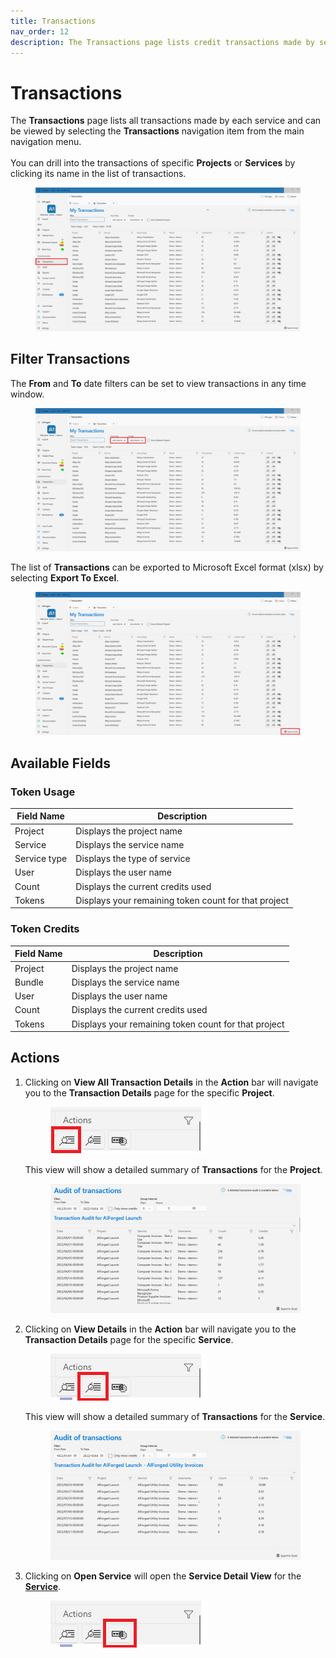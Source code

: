 ```yaml
---
title: Transactions
nav_order: 12
description: The Transactions page lists credit transactions made by services in projects.
---
```


# Transactions

The **Transactions** page lists all transactions made by each service and can be viewed by selecting the **Transactions** navigation item from the main navigation menu.\
\
You can drill into the transactions of specific **Projects** or **Services** by clicking its name in the list of transactions.

<figure><img src=".gitbook/assets/image (10) (3) (1) (1).png" alt=""><figcaption></figcaption></figure>

## Filter Transactions

The **From** and **To** date filters can be set to view transactions in any time window.

<figure><img src=".gitbook/assets/image (11) (1) (1).png" alt=""><figcaption></figcaption></figure>

The list of **Transactions** can be exported to Microsoft Excel format (xlsx) by selecting **Export To Excel**.

<figure><img src=".gitbook/assets/image (15) (1) (1) (2) (1).png" alt=""><figcaption></figcaption></figure>

## Available Fields

### Token Usage

| Field Name   | Description                                          |
| ------------ | ---------------------------------------------------- |
| Project      | Displays the project name                            |
| Service      | Displays the service name                            |
| Service type | Displays the type of service                         |
| User         | Displays the user name                               |
| Count        | Displays the current credits used                    |
| Tokens       | Displays your remaining token count for that project |

### Token Credits

| Field Name | Description                                          |
| ---------- | ---------------------------------------------------- |
| Project    | Displays the project name                            |
| Bundle     | Displays the service name                            |
| User       | Displays the user name                               |
| Count      | Displays the current credits used                    |
| Tokens     | Displays your remaining token count for that project |

## Actions

1.  Clicking on **View All Transaction Details** in the **Action** bar will navigate you to the **Transaction Details** page for the specific **Project**.

    <figure><img src=".gitbook/assets/image (3) (1) (2) (1) (1).png" alt=""><figcaption></figcaption></figure>

    This view will show a detailed summary of **Transactions** for the **Project**.

    <figure><img src=".gitbook/assets/image (1) (2) (1).png" alt=""><figcaption></figcaption></figure>
2.  Clicking on **View Details** in the **Action** bar will navigate you to the **Transaction Details** page for the specific **Service**.

    <figure><img src=".gitbook/assets/image (2) (2) (1).png" alt=""><figcaption></figcaption></figure>

    This view will show a detailed summary of **Transactions** for the **Service**.

    <figure><img src=".gitbook/assets/image (12) (5).png" alt=""><figcaption></figcaption></figure>
3.  Clicking on **Open Service** will open the **Service Detail View** for the [**Service**](broken-reference/).

    <figure><img src=".gitbook/assets/image (4) (6).png" alt=""><figcaption><p><br></p></figcaption></figure>
